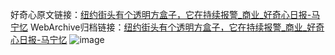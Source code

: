 好奇心原文链接：[纽约街头有个透明方盒子，它在持续报警_商业_好奇心日报-马宁忆](https://www.qdaily.com/articles/3529.html)
WebArchive归档链接：[纽约街头有个透明方盒子，它在持续报警_商业_好奇心日报-马宁忆](http://web.archive.org/web/20190623152400/https://www.qdaily.com/articles/3529.html)
![image](http://ww3.sinaimg.cn/large/007d5XDply1g3vbd21xsej30u03no1kx)
